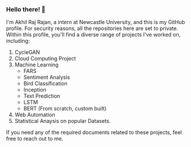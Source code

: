 ### Hello there! 👋
I'm Akhil Raj Rajan, a intern at Newcastle University, and this is my GitHub profile. For security reasons, all the repositories here are set to private. Within this profile, you'll find a diverse range of projects I've worked on, including:

1. CycleGAN   
2. Cloud Computing Project  
3. Machine Learning  
   *  FARS    
   *  Sentiment Analysis   
   *  Bird Classification
   *  Inception  
   *  Text Prediction  
     * LSTM
     * BERT (From scratch, custom built)
4. Web Automation
5. Statistical Anaysis on popular Datasets.
           
If you need any of the required documents related to these projects, feel free to reach out to me.
